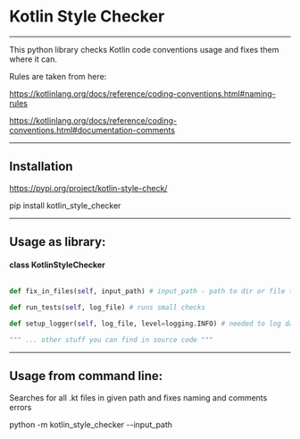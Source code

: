 # Kotlin Style Checker
____

This python library checks Kotlin code conventions usage and fixes them where it can.

Rules are taken from here:

https://kotlinlang.org/docs/reference/coding-conventions.html#naming-rules

https://kotlinlang.org/docs/reference/coding-conventions.html#documentation-comments

____
## Installation

  https://pypi.org/project/kotlin-style-check/

  pip install kotlin_style_checker
____

## Usage as library:

#### class KotlinStyleChecker

```python def fix(self, file_contents, log_files) # file_contents - list of strings (connected files) to fix code style, log_files - list of log files for each item in file_contents

def fix_in_files(self, input_path) # input_path - path to dir or file to fix code style. logs data relatively to this path

def run_tests(self, log_file) # runs small checks

def setup_logger(self, log_file, level=logging.INFO) # needed to log data when calling lower level functions of this class (check_comments for example), overwrites it's global logger

""" ... other stuff you can find in source code """
```
____

## Usage from command line: 

  Searches for all .kt files in given path and fixes naming and comments errors

  python -m kotlin_style_checker --input_path
